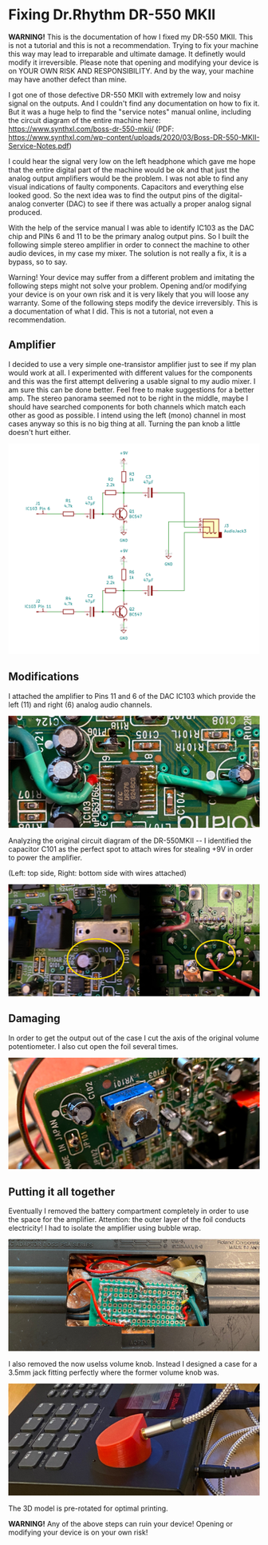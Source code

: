 # Fixing Dr.Rhythm DR-550 MKII 

**WARNING!** This is the documentation of how I fixed my DR-550 MKII. This is not a tutorial and this is not a recommendation. Trying to fix your machine this way may lead to irreparable and ultimate damage. It definetly would modify it irreversible. Please note that opening and modifying your device is on YOUR OWN RISK AND RESPONSIBILITY. And by the way, your machine may have another defect than mine.

I got one of those defective DR-550 MKII with extremely low and noisy signal on the outputs. And I couldn't find any documentation on how to fix it. But it was a huge help to find the "service notes" manual online, including the circuit diagram of the entire machine here: https://www.synthxl.com/boss-dr-550-mkii/ (PDF: https://www.synthxl.com/wp-content/uploads/2020/03/Boss-DR-550-MKII-Service-Notes.pdf)

I could hear the signal very low on the left headphone which gave me hope that the entire digital part of the machine would be ok and that just the analog output amplifiers would be the problem. I was not able to find any visual indications of faulty components. Capacitors and everything else looked good. So the next idea was to find the output pins of the digital-analog converter (DAC) to see if there was actually a proper analog signal produced.

With the help of the service manual I was able to identify IC103 as the DAC chip and PINs 6 and 11 to be the primary analog output pins. So I built the following simple stereo amplifier in order to connect the machine to other audio devices, in my case my mixer. The solution is not really a fix, it is a bypass, so to say.

Warning! Your device may suffer from a different problem and imitating the following steps might not solve your problem. Opening and/or modifying your device is on your own risk and it is very likely that you will loose any warranty. Some of the following steps modify the device irreversibly. This is a documentation of what I did. This is not a tutorial, not even a recommendation.

## Amplifier

I decided to use a very simple one-transistor amplifier just to see if my plan would work at all. I experimented with different values for the components and this was the first attempt delivering a usable signal to my audio mixer. I am sure this can be done better. Feel free to make suggestions for a better amp. The stereo panorama seemed not to be right in the middle, maybe I should have searched components for both channels which match each other as good as possible. I intend using the left (mono) channel in most cases anyway so this is no big thing at all. Turning the pan knob a little doesn't hurt either.

![Stereo Amplifier](amplifier/circuit.png)

## Modifications

I attached the amplifier to Pins 11 and 6 of the DAC IC103 which provide the left (11) and right (6) analog audio channels.

![ataching to DAC](photos/IC103.jpeg)

Analyzing the original circuit diagram of the DR-550MKII -- I identified the capacitor C101 as the perfect spot to attach wires for stealing +9V in order to power the amplifier. 

(Left: top side, Right: bottom side with wires attached)

![powering the DAC](photos/C101.jpeg)

## Damaging

In order to get the output out of the case I cut the axis of the original volume potentiometer. I also cut open the foil several times.

![cutting](photos/shortpoti.jpeg)

## Putting it all together

Eventually I removed the battery compartment completely in order to use the space for the amplifier. Attention: the outer layer of the foil conducts electricity! I had to isolate the amplifier using bubble wrap.

![cutting](photos/battcomp.jpg)

I also removed the now uselss volume knob. Instead I designed a case for a 3.5mm jack fitting perfectly where the former volume knob was.

![cutting](photos/new.jpg)

The 3D model is pre-rotated for optimal printing.

**WARNING!** Any of the above steps can ruin your device! Opening or modifying your device is on your own risk!

